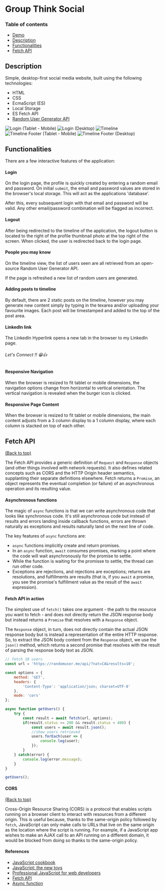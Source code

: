 # Group Think Social

### Table of contents
- [Demo](https://moorebarrett-jodiann.github.io/group-think/)
- [Description](#description)
- [Functionalities](#functionalities)
- [Fetch API](#fetch-api)

## Description

Simple, desktop-first social media website, built using the following technologies:
- HTML
- CSS
- EcmaScript (ES)
- Local Storage
- ES Fetch API
- [Random User Generator API](https://randomuser.me/)

![Login (Tablet - Mobile)](./src/images/screenshots/login-mobile.png?raw=true "Login Screen (Tablet - Mobile)")
![Login (Desktop)](./src/images/screenshots/login.jpeg?raw=true "Login Screen (Desktop)")
![Timeline](./src/images/screenshots/timeline.jpeg?raw=true "Timeline")
![Timeline Footer (Tablet - Mobile)](./src/images/screenshots/footer-mobile.jpeg?raw=true "Timeline Footer (Tablet - Mobile)")
![Timeline Footer (Desktop)](./src/images/screenshots/footer.jpeg?raw=true "Timeline Footer (Desktop)")

## Functionalities

There are a few interactive features of the application:

#### Login

On the login page, the profile is quickly created by entering a random email and password. On initial `submit`, the email and password values are stored in the browser's local storage. This will act as the applications 'database'.

After this, every subsequent login with that email and password will be valid. Any other email/password combination will be flagged as incorrect.

#### Logout

After being redirected to the timeline of the application, the logout button is located to the right of the profile thumbnail photo at the top right of the screen. When clicked, the user is redirected back to the login page.

#### People you may know

On the timeline view, the list of users seen are all retrieved from an open-source Random User Generator API. 

If the page is refreshed a new list of random users are generated.

#### Adding posts to timeline

By default, there are 2 static posts on the timeline, however you may generate new content simply by typing in the texarea and/or uploading your favourite images. Each post will be timestamped and added to the top of the post area. 

#### LinkedIn link

The LinkedIn Hyperlink opens a new tab in the browser to my LinkedIn page. 
###### Let's Connect !! 😁👍 #####

#### Responsive Navigation

When the browser is resized to fit tablet or mobile dimensions, the navigation options change from horizontal to vertical orientation. The vertical navigation is revealed when the burger icon is clicked.

#### Responsive Page Content

When the browser is resized to fit tablet or mobile dimensions, the main content adjusts from a 3 column display to a 1 column display, where each column is stacked on top of each other.

## Fetch API

[(Back to top)](#table-of-contents)

The Fetch API provides a generic definition of ```Request``` and ```Response```
objects (and other things involved with network requests). It also defines
related concepts such as CORS and the HTTP Origin header semantics, supplanting
their separate definitions elsewhere. Fetch returns a ```Promise```, an object
represents the eventual completion (or failure) of an asynchronous operation
and its resulting value.

#### Asynchronous functions

The magic of ```async``` functions is that we can write asynchronous code that
looks like synchronous code. It's still asynchronous code but instead of
results and errors landing inside callback functions, errors are thrown
naturally as exceptions and results naturally land on the next line of code.

The key features of ```async``` functions are:

- ```async``` functions implicitly create and return promises.
- In an ```async``` function, ```await``` consumes promises, marking a point
  where the code will wait asynchronously for the promise to settle.
- While the function is waiting for the promisse to settle, the thread can run
  other code.
- Exceptions are rejections, and rejections are exceptions; returns are
  resolutions, and fulfillments are results (that is, if you ```await``` a
  promise, you see the promise's fulfillment value as the result of the ```await```
  expression).

#### Fetch API in action

The simplest use of ```fetch()``` takes one argument - the path to the resource
you want to fetch - and does not directly return the JSON response body but
instead returns a ```Promise``` that resolves with a ```Response``` object.

The ```Response``` object, in turn, does not directly contain the actual JSON
response body but is instead a representation of the entire HTTP response. So,
to extract the JSON body content from the ```Response``` object, we use the
```json()``` method, which returns a second promise that resolves with the
result of parsing the response body text as JSON.

```javascript
// fetch 10 users
const url = 'https://randomuser.me/api/?nat=CA&results=10';

const options = {
    method: 'GET',
    headers: {
        'Content-Type': 'application/json; charset=UTF-8'
    },
    mode: 'cors'
};

async function getUsers() {
    try {
        const result = await fetch(url, options);
        if(result.status >= 200 && result.status < 400) {
            const users = await result.json();
            //show users retrieved
            users.forEach(user => {
                console.log(user);
            });
        }
    } catch(error) {
        console.log(error.message);
    }
}

getUsers();
```

#### CORS

[(Back to top)](#table-of-contents)

Cross-Origin Resource Sharing (CORS) is a protocol that enables scripts running
on a browser client to interact with resources from a different origin. This is
useful because, thanks to the same-origin policy followed by ```fetch```,
JavaScript can only make calls to URLs that live on the same origin as the
location where the script is running. For example, if a JavaScript app wishes
to make an AJAX call to an API running on a different domain, it would be
blocked from doing so thanks to the same-origin policy.

#### References

- [JavaScript cookbook](https://www.oreilly.com/library/view/javascript-cookbook-3rd/9781492055747/)
- [JavaScript: the new toys](https://www.wiley.com/en-us/JavaScript:+The+New+Toys-p-9781119367963)
- [Professional JavaScript for web developers](https://www.wiley.com/en-us/Professional+JavaScript+for+Web+Developers%2C+4th+Edition-p-9781119366447)
- [Fetch API](https://developer.mozilla.org/en-US/docs/Web/API/Fetch_API)
- [Async function](https://developer.mozilla.org/en-US/docs/Web/JavaScript/Reference/Statements/async_function)

